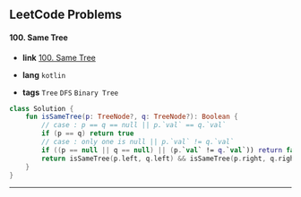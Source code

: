 ## LeetCode Problems



#### 100. Same Tree

- **link**  [100. Same Tree](https://leetcode.com/problems/same-tree/)

- **lang**  `kotlin` 
- **tags**  `Tree` `DFS` `Binary Tree`

```kotlin
class Solution {
    fun isSameTree(p: TreeNode?, q: TreeNode?): Boolean {
        // case : p == q == null || p.`val` == q.`val`
        if (p == q) return true
        // case : only one is null || p.`val` != q.`val`
        if ((p == null || q == null) || (p.`val` != q.`val`)) return false
        return isSameTree(p.left, q.left) && isSameTree(p.right, q.right)
    }
}
```

---


